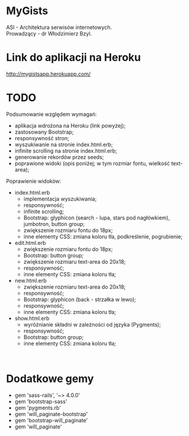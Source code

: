 MyGists
=====

ASI - Architektura serwisów internetowych.
<br>
Prowadzący - dr Włodzimierz Bzyl.

Link do aplikacji na Heroku
===========================

http://mygistsapp.herokuapp.com/

TODO
====

Podsumowanie względem wymagań:
- aplikacja wdrożona na Heroku (link powyżej);
- zastosowany Bootstrap;
- responsywność stron;
- wyszukiwanie na stronie index.html.erb;
- infinite scrolling na stronie index.html.erb;
- generowanie rekordów przez seeds;
- poprawione widoki (opis poniżej; w tym rozmiar fontu, wielkość text-area);

Poprawienie widoków:
<br>
- index.html.erb
  - implementacja wyszukiwania;
  - responsywność;
  - infinite scrolling;
  - Bootstrap: glyphicon (search - lupa, stars pod nagłówkiem), jumbotron, button group;
  - zwiększenie rozmiaru fontu do 18px;
  - inne elementy CSS: zmiana koloru tła, podkreślenie, pogrubienie;
- edit.html.erb
  - zwiększenie rozmiaru fontu do 18px;
  - Bootstrap: button group;
  - zwiększenie rozmiaru text-area do 20x18;
  - responsywność;
  - inne elementy CSS: zmiana koloru tła;
- new.html.erb
  - zwiększenie rozmiaru text-area do 20x18;
  - responsywność;
  - Bootstrap: glyphicon (back - strzałka w lewo);
  - responsywność;
  - inne elementy CSS: zmiana koloru tła;
- show.html.erb
  - wyróżnianie składni w zależności od języka (Pygments);
  - responsywność;
  - Bootstrap: button group;
  - inne elementy CSS: zmiana koloru tła;
<br>

Dodatkowe gemy
==============

- gem 'sass-rails', '~> 4.0.0'
- gem 'bootstrap-sass'
- gem 'pygments.rb'
- gem 'will_paginate-bootstrap'
- gem 'bootstrap-will_paginate'
- gem 'will_paginate'
